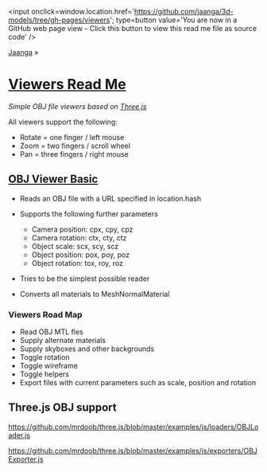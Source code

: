 ﻿<span style=display:none; >[You are now in a GitHub source code view - click this link to view this read me file as a web page]( http://jaanga.github.io/3d-models/viewers/ "View file as a web page." ) </span>
<input onclick=window.location.href='https://github.com/jaanga/3d-models/tree/gh-pages/viewers'; type=button  value='You are now in a GitHub web page view - Click this button to view this read me file as source code' />

[Jaanga]( http://jaanga.github.io ) »

[Viewers Read Me]( index.html )
===

_Simple OBJ file viewers based on [Three.js]( http://threejs.org )_

All viewers support the following:

* Rotate = one finger / left mouse
* Zoom = two fingers / scroll wheel
* Pan = three fingers / right mouse


## [OBJ Viewer Basic]( http://jaanga.github.io/3d-models/viewers/obj-viewer-basic/index.html )

* Reads an OBJ file with a URL specified in location.hash 

* Supports the following further parameters
	* Camera position: cpx, cpy, cpz
	* Camera rotation: ctx, cty, ctz
	* Object scale: scx, scy, scz
	* Object position: pox, poy, poz
	* Object rotation: tox, roy, roz
* Tries to be the simplest possible reader
* Converts all materials to MeshNormalMaterial

### Viewers Road Map

* Read OBJ MTL fles
* Supply alternate materials
* Supply skyboxes and other backgrounds
* Toggle rotation
* Toggle wireframe
* Toggle helpers
* Export files with current parameters such as scale, position and rotation


## Three.js OBJ support

<https://github.com/mrdoob/three.js/blob/master/examples/js/loaders/OBJLoader.js>  

<https://github.com/mrdoob/three.js/blob/master/examples/js/exporters/OBJExporter.js>
